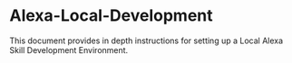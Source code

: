# Alexa-Local-Development

This document provides in depth instructions for setting up a Local Alexa Skill Development Environment.

